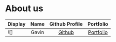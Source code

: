 # About us

Display | Name | Github Profile | Portfolio 
--------|:----:|:--------------:|:---------:
![] | Gavin | [Github](https://github.com/tzqgav10) | [Portfolio](tzqgav10)

